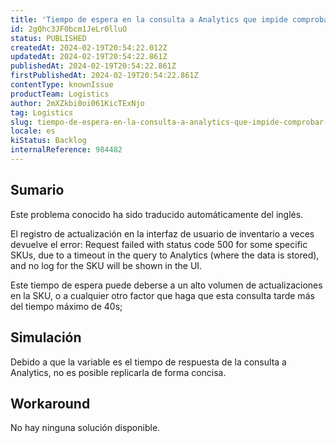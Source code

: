 ```yaml
---
title: 'Tiempo de espera en la consulta a Analytics que impide comprobar el registro de inventario'
id: 2gQhc3JF0bcm1JeLr0lluO
status: PUBLISHED
createdAt: 2024-02-19T20:54:22.012Z
updatedAt: 2024-02-19T20:54:22.861Z
publishedAt: 2024-02-19T20:54:22.861Z
firstPublishedAt: 2024-02-19T20:54:22.861Z
contentType: knownIssue
productTeam: Logistics
author: 2mXZkbi0oi061KicTExNjo
tag: Logistics
slug: tiempo-de-espera-en-la-consulta-a-analytics-que-impide-comprobar-el-registro-de-inventario
locale: es
kiStatus: Backlog
internalReference: 984482
---
```


## Sumario

<div class="alert alert-info">
  <p>Este problema conocido ha sido traducido automáticamente del inglés.</p>
</div>


El registro de actualización en la interfaz de usuario de inventario a veces devuelve el error: Request failed with status code 500 for some specific SKUs, due to a timeout in the query to Analytics (where the data is stored), and no log for the SKU will be shown in the UI.

Este tiempo de espera puede deberse a un alto volumen de actualizaciones en la SKU, o a cualquier otro factor que haga que esta consulta tarde más del tiempo máximo de 40s;


##

## Simulación


Debido a que la variable es el tiempo de respuesta de la consulta a Analytics, no es posible replicarla de forma concisa.



## Workaround


No hay ninguna solución disponible.




